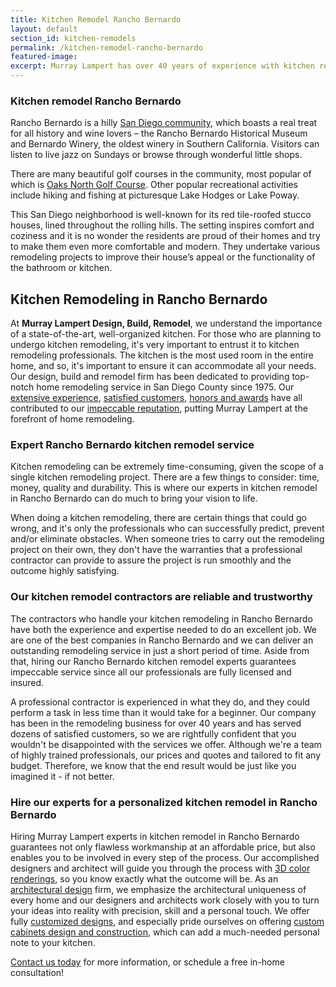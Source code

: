 ```yaml
---
title: Kitchen Remodel Rancho Bernardo
layout: default
section_id: kitchen-remodels
permalink: /kitchen-remodel-rancho-bernardo
featured-image:
excerpt: Murray Lampert has over 40 years of experience with kitchen remodeling in Rancho Bernardo, San Diego. Take your Rancho Bernardo kitchen remodel to the next level with us.
---
```


### Kitchen remodel Rancho Bernardo
Rancho Bernardo is a hilly <a href="http://murraylampert.com">San Diego community</a>, which boasts a real treat for all history and wine lovers – the Rancho Bernardo Historical Museum and Bernardo Winery, the oldest winery in Southern California. Visitors can listen to live jazz on Sundays or browse through wonderful little shops.

There are many beautiful golf courses in the community, most popular of which is <a href="http://www.jcgolf.com/oaks.htm">Oaks North Golf Course</a>. Other popular recreational activities include hiking and fishing at picturesque Lake Hodges or Lake Poway.

This San Diego neighborhood is well-known for its red tile-roofed stucco houses, lined throughout the rolling hills. The setting inspires comfort and coziness and it is no wonder the residents are proud of their homes and try to make them even more comfortable and modern. They undertake various remodeling projects to improve their house’s appeal or the functionality of the bathroom or kitchen.

## Kitchen Remodeling in Rancho Bernardo

At <strong>Murray Lampert Design, Build, Remodel</strong>, we understand the importance of a state-of-the-art, well-organized kitchen. For those who are planning to undergo kitchen remodeling, it's very important to entrust it to kitchen remodeling professionals. The kitchen is the most used room in the entire home, and so, it's important to ensure it can accommodate all your needs. Our design, build and remodel firm has been dedicated to providing top-notch home remodeling service in San Diego County since 1975. Our <a href="http://murraylampert.com/about-murray-lampert-design-build-remodel/">extensive experience</a>, <a href="http://murraylampert.com/testimonials/">satisfied customers</a>, <a href="http://murraylampert.com/another-better-business-bureau-torch-award/">honors and awards</a> have all contributed to our <a href="https://www.youtube.com/watch?v=RGn8ISNG-AY&amp;feature=youtu.be">impeccable reputation</a>, putting Murray Lampert at the forefront of home remodeling.

### Expert Rancho Bernardo kitchen remodel service

Kitchen remodeling can be extremely time-consuming, given the scope of a single kitchen remodeling project. There are a few things to consider: time, money, quality and durability. This is where our experts in kitchen remodel in Rancho Bernardo can do much to bring your vision to life.

When doing a kitchen remodeling, there are certain things that could go wrong, and it's only the professionals who can successfully predict, prevent and/or eliminate obstacles. When someone tries to carry out the remodeling project on their own, they don't have the warranties that a professional contractor can provide to assure the project is run smoothly and the outcome highly satisfying.

### Our kitchen remodel contractors are reliable and trustworthy

The contractors who handle your kitchen remodeling in Rancho Bernardo have both the experience and expertise needed to do an excellent job. We are one of the best companies in Rancho Bernardo and we can deliver an outstanding remodeling service in just a short period of time. Aside from that, hiring our Rancho Bernardo kitchen remodel experts guarantees impeccable service since all our professionals are fully licensed and insured.

A professional contractor is experienced in what they do, and they could perform a task in less time than it would take for a beginner. Our company has been in the remodeling business for over 40 years and has served dozens of satisfied customers, so we are rightfully confident that you wouldn't be disappointed with the services we offer. Although we're a team of highly trained professionals, our prices and quotes and tailored to fit any budget. Therefore, we know that the end result would be just like you imagined it - if not better.

### Hire our experts for a personalized kitchen remodel in Rancho Bernardo

Hiring Murray Lampert experts in kitchen remodel in Rancho Bernardo guarantees not only flawless workmanship at an affordable price, but also enables you to be involved in every step of the process. Our accomplished designers and architect will guide you through the process with <a href="http://murraylampert.com/3d-architectural-rendering-services/">3D color renderings</a>, so you know exactly what the outcome will be. As an <a href="http://murraylampert.com/san-diego-architectural-design-services/">architectural design</a> firm, we emphasize the architectural uniqueness of every home and our designers and architects work closely with you to turn your ideas into reality with precision, skill and a personal touch. We offer fully <a href="http://murraylampert.com/san-diego-home-design-services/">customized designs</a>, and especially pride ourselves on offering <a href="http://murraylampert.com/san-diego-custom-cabinet-construction-services/">custom cabinets design and construction</a>, which can add a much-needed personal note to your kitchen.

[Contact us today](#quick-contact) for more information, or schedule a free in-home consultation!
